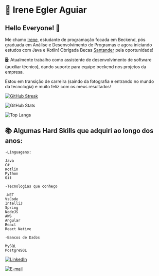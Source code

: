 # 🚀 Irene Egler Aguiar

## Hello Everyone! 👋

 Me chamo [Irene](https://github.com/ireneegler), estudante de programação focada em Beckend, pós graduada em Análise e Desenvolvimento de Programas e agora iniciando estudos com Java e Kotlin! Obrigada Becas [Santander](https://www.becas-santander.com/pt_br/index.html) pela oportunidade!

 🖥️: Atualmente trabalho como assistente de  desenvolvimento de software (auxiliar técnico), dando suporte para equipe beckend nos projetos da empresa.


Estou em transição de carreira (saindo da fotografia e entrando no mundo da tecnologia) e muito feliz com os meus resultados!

[![GitHub Streak](https://streak-stats.demolab.com/?user=ireneegler&theme=bear&background=000&border=30A3DC&dates=FFF)](https://git.io/streak-stats)

![GitHub Stats](https://github-readme-stats.vercel.app/api?username=ireneegler&theme=transparent&bg_color=000&border_color=30A3DC&show_icons=true&icon_color=30A3DC&title_color=E94D5F&text_color=FFF)

![Top Langs](https://github-readme-stats-git-masterrstaa-rickstaa.vercel.app/api/top-langs/?username=ireneegler&bg_color=000&border_color=30A3DC&title_color=E94D5F&text_color=FFF)

## 📚 Algumas Hard Skills que adquiri ao longo dos anos: 
    
    -Linguagens: 

    Java
    C#
    Kotlin
    Python
    Git

    -Tecnologias que conheço

    .NET
    VsCode
    IntelliJ
    Spring
    NodeJS
    AWS
    Angular
    React
    React Native

    -Bancos de Dados

    MySQL
    PostgreSQL

[![LinkedIn](https://img.shields.io/badge/LinkedIn-000?style=for-the-badge&logo=linkedin&logoColor=0E76A8)](https://www.linkedin.com/in/ireneegler/)

[![E-mail](https://img.shields.io/badge/-Email-000?style=for-the-badge&logo=microsoft-outlook&logoColor=007BFF)](mailto:irene.egler@gmail.com)